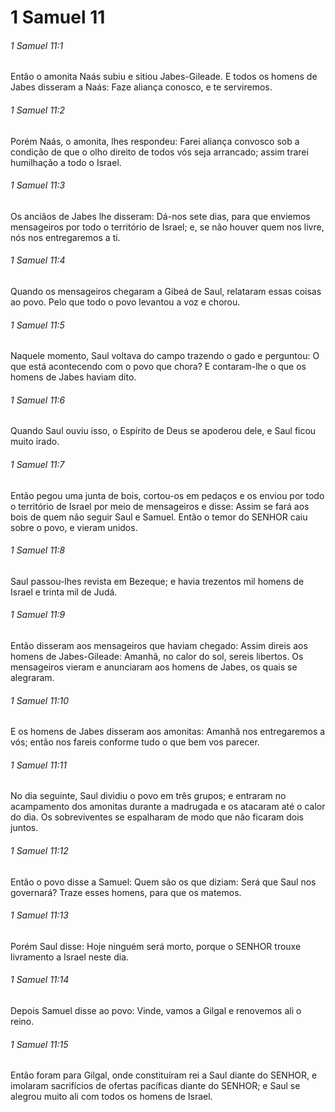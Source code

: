 # 1 Samuel 11

###### 1 Samuel 11:1

Então o amonita Naás subiu e sitiou Jabes-Gileade. E todos os homens de Jabes disseram a Naás: Faze aliança conosco, e te serviremos.

###### 1 Samuel 11:2

Porém Naás, o amonita, lhes respondeu: Farei aliança convosco sob a condição de que o olho direito de todos vós seja arrancado; assim trarei humilhação a todo o Israel.

###### 1 Samuel 11:3

Os anciãos de Jabes lhe disseram: Dá-nos sete dias, para que enviemos mensageiros por todo o território de Israel; e, se não houver quem nos livre, nós nos entregaremos a ti.

###### 1 Samuel 11:4

Quando os mensageiros chegaram a Gibeá de Saul, relataram essas coisas ao povo. Pelo que todo o povo levantou a voz e chorou.

###### 1 Samuel 11:5

Naquele momento, Saul voltava do campo trazendo o gado e perguntou: O que está acontecendo com o povo que chora? E contaram-lhe o que os homens de Jabes haviam dito.

###### 1 Samuel 11:6

Quando Saul ouviu isso, o Espírito de Deus se apoderou dele, e Saul ficou muito irado.

###### 1 Samuel 11:7

Então pegou uma junta de bois, cortou-os em pedaços e os enviou por todo o território de Israel por meio de mensageiros e disse: Assim se fará aos bois de quem não seguir Saul e Samuel. Então o temor do SENHOR caiu sobre o povo, e vieram unidos.

###### 1 Samuel 11:8

Saul passou-lhes revista em Bezeque; e havia trezentos mil homens de Israel e trinta mil de Judá.

###### 1 Samuel 11:9

Então disseram aos mensageiros que haviam chegado: Assim direis aos homens de Jabes-Gileade: Amanhã, no calor do sol, sereis libertos. Os mensageiros vieram e anunciaram aos homens de Jabes, os quais se alegraram.

###### 1 Samuel 11:10

E os homens de Jabes disseram aos amonitas: Amanhã nos entregaremos a vós; então nos fareis conforme tudo o que bem vos parecer.

###### 1 Samuel 11:11

No dia seguinte, Saul dividiu o povo em três grupos; e entraram no acampamento dos amonitas durante a madrugada e os atacaram até o calor do dia. Os sobreviventes se espalharam de modo que não ficaram dois juntos.

###### 1 Samuel 11:12

Então o povo disse a Samuel: Quem são os que diziam: Será que Saul nos governará? Traze esses homens, para que os matemos.

###### 1 Samuel 11:13

Porém Saul disse: Hoje ninguém será morto, porque o SENHOR trouxe livramento a Israel neste dia.

###### 1 Samuel 11:14

Depois Samuel disse ao povo: Vinde, vamos a Gilgal e renovemos ali o reino.

###### 1 Samuel 11:15

Então foram para Gilgal, onde constituíram rei a Saul diante do SENHOR, e imolaram sacrifícios de ofertas pacíficas diante do SENHOR; e Saul se alegrou muito ali com todos os homens de Israel.

